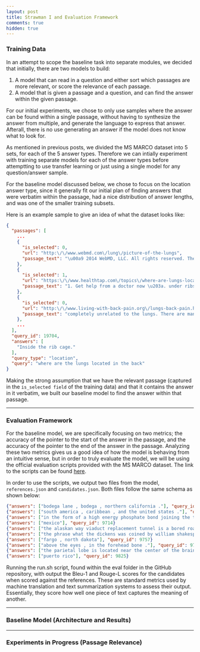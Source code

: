 ```yaml
---
layout: post
title: Strawman I and Evaluation Framework
comments: true
hidden: true
---
```


### [](#header-3)Training Data

In an attempt to scope the baseline task into separate modules, we decided that initially, there are two models to build: 
1.   A model that can read in a question and either sort which passages are more relevant, or score the relevance of each passage.
2.   A model that is given a passage and a question, and can find the answer within the given passage.

For our initial experiments, we chose to only use samples where the answer can be found within a single passage, without having to synthesize the answer from multiple, and generate the language to express that answer. Afterall, there is no use generating an answer if the model does not know what to look for.

As mentioned in previous posts, we divided the MS MARCO dataset into 5 sets, for each of the 5 answer types. Therefore we can intially experiment with training separate models for each of the answer types before attemptting to use transfer learning or just using a single model for any question/answer sample.

For the baseline model discussed below, we chose to focus on the location answer type, since it generally fit our initial plan of finding answers that were verbatim within the passage, had a nice distribution of answer lengths, and was one of the smaller training subsets. 

Here is an example sample to give an idea of what the dataset looks like:

```json
{
  "passages": [
    ...
    {
      "is_selected": 0,
      "url": "http:\/\/www.webmd.com\/lung\/picture-of-the-lungs",
      "passage_text": "\u00a9 2014 WebMD, LLC. All rights reserved. The lungs are a pair of spongy, air-filled organs located on either side of the chest (thorax). The trachea (windpipe) conducts inhaled air into the lungs through its tubular branches, called bronchi. The bronchi then divide into smaller and smaller branches (bronchioles), finally becoming microscopic. "
    },
    {
      "is_selected": 1,
      "url": "https:\/\/www.healthtap.com\/topics\/where-are-lungs-located-in-your-back",
      "passage_text": "1. Get help from a doctor now \u203a. under ribs: The lungs in the front and back are inside the rib cage. This is why doctors will place a stethoscope on the back as well as the front to evaluate the function of the lungs. ...Read more. 1 Where are your kidneys located on your back in women. 2  Where are the lungs located in the back. 3  Where are lungs located in your body. 4  Ask a doctor a question free online. 5  Where are the lungs located in the human body."
    },
    {
      "is_selected": 0,
      "url": "http:\/\/www.living-with-back-pain.org\/lungs-back-pain.html",
      "passage_text": "completely unrelated to the lungs. There are many possible causes of upper back pain, but the most common cause is muscle strain. Ligament and tendon strains and sprains may also occur in the upper back. Mechanical back pain or disc herniation is possible. There are also many possible causes of lung or breathing pain, which are not associated with your back or spine. Among these would be a collapsed lung, or an infection of some type, such as pneumonia or an abscess. You may also have pleuritis or pleurisy, an inflammation of the pleura that covers"
    },
    ...
  ],
  "query_id": 19704,
  "answers": [
    "Inside the rib cage."
  ],
  "query_type": "location",
  "query": "where are the lungs located in the back"
}
```

Making the strong assumption that we have the relevant passage (captured in the `is_selected field` of the training data) and that it contains the answer in it verbatim, we built our baseline model to find the answer within that passage.

* * *

### [](#header-3)Evaluation Framework

For the baseline model, we are specifically focusing on two metrics; the accuracy of the pointer to the start of the answer in the passage, and the accuracy of the pointer to the end of the answer in the passage. Analyzing these two metrics gives us a good idea of how the model is behaving from an intuitive sense, but in order to truly evaluate the model, we will be using the official evaluation scripts provided with the MS MARCO dataset. The link to the scripts can be found [here](http://www.msmarco.org/submission.aspx). 

In order to use the scripts, we output two files from the model, `references.json` and `candidates.json`. Both files follow the same schema as shown below:

```json
{"answers": ["bodega lane , bodega , northern california ."], "query_id": 9661}
{"answers": ["south america , caribbean , and the united states ."], "query_id": 9702}
{"answers": ["in the form of a high energy phosphate bond joining the terminal phosphate group to the rest of the molecule ."], "query_id": 9705}
{"answers": ["mexico"], "query_id": 9714}
{"answers": ["the alaskan way viaduct replacement tunnel is a bored road tunnel that is under construction in the city of seattle in the u.s. state of washington ."], "query_id": 9732}
{"answers": ["the phrase what the dickens was coined by william shakespeare and originated in the merry wives of windsor act 3 , scene 2 , 18 -- 23 , it was an oath to the devil said by mrs page ."], "query_id": 9743}
{"answers": ["fargo , north dakota"], "query_id": 9757}
{"answers": ["above the eyes , in the forehead bone ."], "query_id": 9778}
{"answers": ["the parietal lobe is located near the center of the brain , behind the frontal lobe , in front of the occipital lobe , and above the temporal lobe ."], "query_id": 9816}
{"answers": ["puerto rico"], "query_id": 9825}
```

Running the run.sh script, found within the eval folder in the GitHub repository, with output the Bleu-1 and Rouge-L scores for the candidates when scored against the references. These are standard metrics used by machine translation and text summarization systems to assess their output. Essentially, they score how well one piece of text captures the meaning of another. 
* * *

### [](#header-3)Baseline Model (Architecture and Results)

* * *

### [](#header-3)Experiments in Progress (Passage Relevance)

